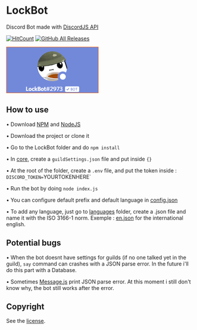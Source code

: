# LockBot
Discord Bot made with [DiscordJS API](https://discord.js.org)

[![HitCount](http://hits.dwyl.com/LockBlock-dev/LockBot.svg)](http://hits.dwyl.com/LockBlock-dev/LockBot)
[![GitHub All Releases](https://img.shields.io/github/downloads/LockBlock-dev/LockBot/total.svg)](https://github.com/LockBlock-dev/LockBot/releases/)

![Bot preview](/preview.png)


## How to use

• Download [NPM](https://www.npmjs.com/get-npm) and [NodeJS](https://nodejs.org)

• Download the project or clone it

• Go to the LockBot folder and do `npm install`

• In [core](/core), create a `guildSettings.json` file and put inside `{}`

• At the root of the folder, create a `.env` file, and put the token inside : `DISCORD_TOKEN=`YOURTOKENHERE`

• Run the bot by doing `node index.js`

• You can configure default prefix and default language in [config.json](/config.json)

• To add any language, just go to [languages](/core/languages) folder, create a .json file and name it with the ISO 3166-1 norm. Exemple : [en.json](/core/languages/en.json) for the international english.

## Potential bugs

• When the bot doesnt have settings for guilds (if no one talked yet in the guild), `say` command can crashes with a JSON parse error. In the future i'll do this part with a Database.

• Sometimes [Message.js](/events/Bot/Message.js) print JSON parse error. At this moment i still don't know why, the bot still works after the error.


## Copyright

See the [license](/LICENSE).
